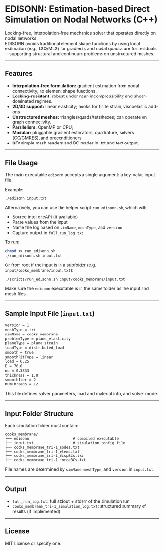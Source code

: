 
# EDISONN: Estimation-based Direct Simulation on Nodal Networks (C++)

Locking-free, interpolation-free mechanics solver that operates directly on nodal networks.  
EDISONN avoids traditional element shape functions by using local estimation (e.g., LSQ/MLS) for gradients and nodal quadrature for residuals—supporting structural and continuum problems on unstructured meshes.

---

## Features

- **Interpolation-free formulation:** gradient estimation from nodal connectivity, no element shape functions.
- **Locking-resistant:** robust under near-incompressibility and shear-dominated regimes.
- **2D/3D support:** linear elasticity; hooks for finite strain, viscoelastic add-ons.
- **Unstructured meshes:** triangles/quads/tets/hexes; can operate on graph connectivity.
- **Parallelism:** OpenMP on CPU;
- **Modular:** pluggable gradient estimators, quadrature, solvers (CG/GMRES), and preconditioners.
- **I/O:** simple mesh readers and BC reader in .txt and text output.

---

## File Usage

The main executable `edisonn` accepts a single argument: a key-value input file.

Example:

```bash
./edisonn input.txt
```

Alternatively, you can use the helper script `run_edisonn.sh`, which will:

- Source Intel oneAPI (if available)
- Parse values from the input
- Name the log based on `simName`, `meshType`, and `version`
- Capture output in `full_run_log.txt`

To run:

```bash
chmod +x run_edisonn.sh
./run_edisonn.sh input.txt
```

Or from root if the input is in a subfolder (e.g. `input/cooks_membrane/input.txt`):

```bash
./scripts/run_edisonn.sh input/cooks_membrane/input.txt
```

Make sure the `edisonn` executable is in the same folder as the input and mesh files.

---

## Sample Input File (`input.txt`)

```txt
version = 1
meshType = tri
simName = cooks_membrane
problemType = plane_elasticity
planeType = plane_strain
loadType = distributed_load
smooth = true
smoothFitType = linear
load = 6.25
E = 70.0
nu = 0.3333
thickness = 1.0
smoothIter = 2
numThreads = 12
```

This file defines solver parameters, load and material info, and solver mode.

---

## Input Folder Structure

Each simulation folder must contain:

```
cooks_membrane/
├── edisonn                    # compiled executable
├── input.txt                  # simulation config file
├── cooks_membrane_tri-1_nodes.txt
├── cooks_membrane_tri-1_elems.txt
├── cooks_membrane_tri-1_dispBCs.txt
├── cooks_membrane_tri-1_forceBCs.txt
```

File names are determined by `simName`, `meshType`, and `version` in `input.txt`.

---

## Output

- `full_run_log.txt`: full stdout + stderr of the simulation run
- `cooks_membrane_tri-1_simulation_log.txt`: structured summary of results (if implemented)

---

## License

MIT License or specify one.
